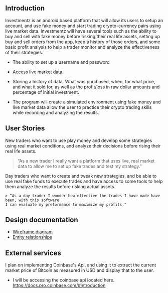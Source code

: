 ## Introduction
Investmentz is an android based platform that will allow its users to setup an account,
and use fake money and start trading crypto-currency pairs using live market data. Investmentz
will have several tools such as the ability to buy and sell with fake money before risking
their real life assets, setting up buy and sell orders from the app, keep a history of those orders,
and some basic profit analysis to help a trader monitor and analyze the effectiveness of their 
strategies.

* The ability to set up a username and password

* Access live market data.

* Storing a history of data. What was purchased, when, for what price, and what it sold for, 
as well as the profit/loss in raw dollar amounts and percentage of initial investment.

* The program will create a simulated environment using fake money and live market data allow the
user to practice their crypto trading skills while recording and analyzing the results.
    

## User Stories

New traders who want to use play money and develop some strategies using real market conditions,
 and analyze their decisions before rising their real life assets.
 
> “As a new trader I really want a platform that uses live, real market data to allow me to set up
fake trades and test my strategy."

Day traders who want to create and tweak new strategies, and be able to use real fake funds to
execute trades and have access to some tools to help them analyze the results before risking actual
assets.

    > “As a day trader I wonder how effective the trades I have made have been, with this software 
    I can evaluate my preformance to maximize my profits."


## Design documentation

* [Wireframe diagram](wireframe.md)
* [Entity relationships](entity-relationships.md)

## External services

I plan on implementing Coinbase's Api, and using it to extract the current
market price of Bitcoin as measured in USD and display that to the user. 

* I will be accessing the coinbase api located here.
https://docs.pro.coinbase.com/#introduction


